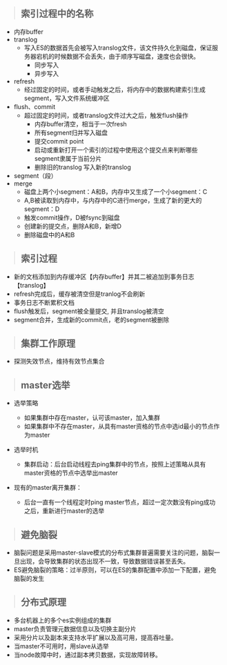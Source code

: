 
> ## 索引过程中的名称
- 内存buffer
- translog
  - 写入ES的数据首先会被写入translog文件，该文件持久化到磁盘，保证服务器宕机的时候数据不会丢失，由于顺序写磁盘，速度也会很快。
    - 同步写入
    - 异步写入
- refresh
  - 经过固定的时间，或者手动触发之后，将内存中的数据构建索引生成segment，写入文件系统缓冲区
- flush、commit
  - 超过固定的时间，或者translog文件过大之后，触发flush操作
     - 内存buffer清空，相当于一次fresh
     - 所有segment归并写入磁盘
     - 提交commit point
     - 启动或重新打开一个索引的过程中使用这个提交点来判断哪些segment隶属于当前分片
     - 删除旧的translog 写入新的translog
- segment（段）
- merge
  - 磁盘上两个小segment：A和B，内存中又生成了一个小segment：C
  - A,B被读取到内存中，与内存中的C进行merge，生成了新的更大的segment：D
  - 触发commit操作，D被fsync到磁盘
  - 创建新的提交点，删除A和B，新增D
  - 删除磁盘中的A和B

> ## 索引过程
- 新的文档添加到内存缓冲区【内存buffer】并其二被追加到事务日志【translog】
- refresh完成后，缓存被清空但是tranlog不会刷新
- 事务日志不断累积文档
- flush触发后，segment被全量提交, 并且translog被清空
- segment合并，生成新的commit点，老的segment被删除

> ## 集群工作原理
- 探测失效节点，维持有效节点集合

> ## master选举
-  选举策略
    - 如果集群中存在master，认可该master，加入集群
    - 如果集群中不存在master，从具有master资格的节点中选id最小的节点作为master

- 选举时机
    - 集群启动：后台启动线程去ping集群中的节点，按照上述策略从具有master资格的节点中选举出master
- 现有的master离开集群：
    - 后台一直有一个线程定时ping master节点，超过一定次数没有ping成功之后，重新进行master的选举

> ## 避免脑裂

- 脑裂问题是采用master-slave模式的分布式集群普遍需要关注的问题，脑裂一旦出现，会导致集群的状态出现不一致，导致数据错误甚至丢失。
- ES避免脑裂的策略：过半原则，可以在ES的集群配置中添加一下配置，避免脑裂的发生

> ## 分布式原理

- 多台机器上的多个es实例组成的集群
- master负责管理元数据信息以及切换主副分片
- 采用分片以及副本来支持水平扩展以及高可用，提高吞吐量。
- 当master不可用时，用slave从选举
- 当node故障中时，通过副本拷贝数据，实现故障转移。

